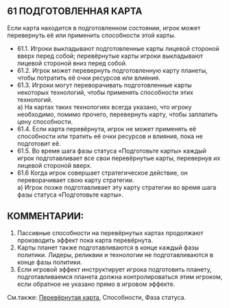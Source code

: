 61 ПОДГОТОВЛЕННАЯ КАРТА
---

Если карта находится в подготовленном состоянии, игрок может перевернуть её или применить способности этой карты.
* 61.1. Игроки выкладывают подготовленные карты лицевой стороной вверх перед собой; перевёрнутые карты игроки выкладывают лицевой стороной вниз перед собой.
* 61.2. Игрок может перевернуть подготовленную карту планеты, чтобы потратить её очки ресурсов или влияния.
* 61.3. Игроки могут переворачивать подготовленные карты некоторых технологий, чтобы применять способности этих технологий.  
  а) На картах таких технологиях всегда указано, что игроку необходимо, помимо прочего, перевернуть карту, чтобы заплатить цену способности.
* 61.4.  Если карта перевёрнута, игрок не может применять её способности или тратить её очки ресурсов и влияния, пока не подготовит её.
* 61.5. Во время шага фазы статуса «Подготовьте карты» каждый игрок подготавливает все свои перевёрнутые карты, перевернув их лицевой стороной вверх.
* 61.6  Когда игрок совершает стратегическое действие, он переворачивает свою карту стратегии.  
  а) Игрок позже подготавливает эту карту стратегии во время шага фазы статуса «Подготовьте карты».

КОММЕНТАРИИ:
---
1) Пассивные способности на перевёрнутых картах продолжают производить эффект пока карта перевёрнута.
2) Карты планет также подготавливаются в конце каждый фазы политики. Лидеры, реликвии и технологии не подготавливаются в конце фазы политики.
3) Если игровой эффект инструктирует игрока подготовить планету, подготавливаемся планета должна контролироваться этим игроком, если обратное не указано прямо в игровом эффекте.

См.также: [Перевёрнутая карта](exhausted.md), Способности, Фаза статуса.

